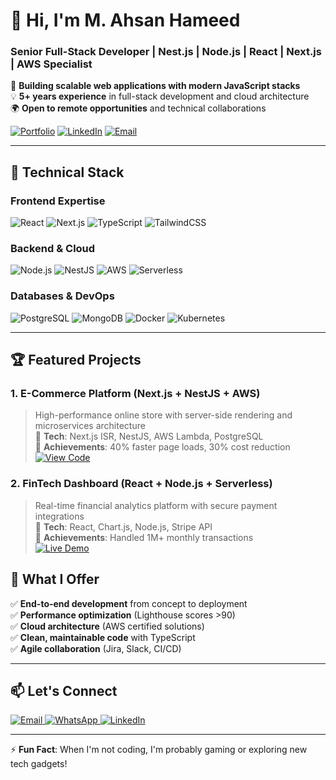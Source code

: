 # 👋 Hi, I'm M. Ahsan Hameed
### Senior Full-Stack Developer | Nest.js | Node.js | React | Next.js | AWS Specialist

🚀 **Building scalable web applications with modern JavaScript stacks**  
💡 **5+ years experience** in full-stack development and cloud architecture  
🌍 **Open to remote opportunities** and technical collaborations

[![Portfolio](https://img.shields.io/badge/Portfolio-ahsan--h.com-blue?style=flat-square)](http://ahsan-h.com)
[![LinkedIn](https://img.shields.io/badge/LinkedIn-Connect-blue?style=flat-square&logo=linkedin)](https://linkedin.com/in/m-ahsan-hameed)
[![Email](https://img.shields.io/badge/Email-Contact-red?style=flat-square&logo=mail.ru)](mailto:ahsanjutt0999@outlook.com)

---

## 🔧 Technical Stack

### Frontend Expertise
<p>
  <img src="https://img.shields.io/badge/React-61DAFB?style=for-the-badge&logo=react&logoColor=white" alt="React">
  <img src="https://img.shields.io/badge/Next.js-000000?style=for-the-badge&logo=next.js&logoColor=white" alt="Next.js">
  <img src="https://img.shields.io/badge/TypeScript-3178C6?style=for-the-badge&logo=typescript&logoColor=white" alt="TypeScript">
  <img src="https://img.shields.io/badge/TailwindCSS-06B6D4?style=for-the-badge&logo=tailwind-css&logoColor=white" alt="TailwindCSS">
</p>

### Backend & Cloud
<p>
  <img src="https://img.shields.io/badge/Node.js-339933?style=for-the-badge&logo=node.js&logoColor=white" alt="Node.js">
  <img src="https://img.shields.io/badge/NestJS-E0234E?style=for-the-badge&logo=nestjs&logoColor=white" alt="NestJS">
  <img src="https://img.shields.io/badge/AWS-232F3E?style=for-the-badge&logo=amazon-aws&logoColor=white" alt="AWS">
  <img src="https://img.shields.io/badge/Serverless-FD5750?style=for-the-badge&logo=serverless&logoColor=white" alt="Serverless">
</p>

### Databases & DevOps
<p>
  <img src="https://img.shields.io/badge/PostgreSQL-4169E1?style=for-the-badge&logo=postgresql&logoColor=white" alt="PostgreSQL">
  <img src="https://img.shields.io/badge/MongoDB-47A248?style=for-the-badge&logo=mongodb&logoColor=white" alt="MongoDB">
  <img src="https://img.shields.io/badge/Docker-2496ED?style=for-the-badge&logo=docker&logoColor=white" alt="Docker">
  <img src="https://img.shields.io/badge/Kubernetes-326CE5?style=for-the-badge&logo=kubernetes&logoColor=white" alt="Kubernetes">
</p>

---

## 🏆 Featured Projects

### 1. E-Commerce Platform (Next.js + NestJS + AWS)
> High-performance online store with server-side rendering and microservices architecture  
🔹 **Tech**: Next.js ISR, NestJS, AWS Lambda, PostgreSQL  
🔹 **Achievements**: 40% faster page loads, 30% cost reduction  
[![View Code](https://img.shields.io/badge/View_Code-GitHub-181717?style=flat-square&logo=github)](https://github.com/your-repo)

### 2. FinTech Dashboard (React + Node.js + Serverless)
> Real-time financial analytics platform with secure payment integrations  
🔹 **Tech**: React, Chart.js, Node.js, Stripe API  
🔹 **Achievements**: Handled 1M+ monthly transactions  
[![Live Demo](https://img.shields.io/badge/Live_Demo-Visit-green?style=flat-square)](https://demo-url.com)


## 🌟 What I Offer

✅ **End-to-end development** from concept to deployment  
✅ **Performance optimization** (Lighthouse scores >90)  
✅ **Cloud architecture** (AWS certified solutions)  
✅ **Clean, maintainable code** with TypeScript  
✅ **Agile collaboration** (Jira, Slack, CI/CD)

---

## 📫 Let's Connect

<p align="left">
  <a href="mailto:ahsanjutt0999@outlook.com">
    <img src="https://img.shields.io/badge/Email-ahsanjutt0999@outlook.com-red?style=flat-square&logo=mail.ru" alt="Email">
  </a>
  <a href="https://wa.me/447300564241">
    <img src="https://img.shields.io/badge/WhatsApp-+447300564241-green?style=flat-square&logo=whatsapp" alt="WhatsApp">
  </a>
  <a href="https://linkedin.com/in/m-ahsan-hameed">
    <img src="https://img.shields.io/badge/LinkedIn-M._Ahsan_Hameed-blue?style=flat-square&logo=linkedin" alt="LinkedIn">
  </a>
</p>

---

⚡ **Fun Fact**: When I'm not coding, I'm probably gaming or exploring new tech gadgets!

